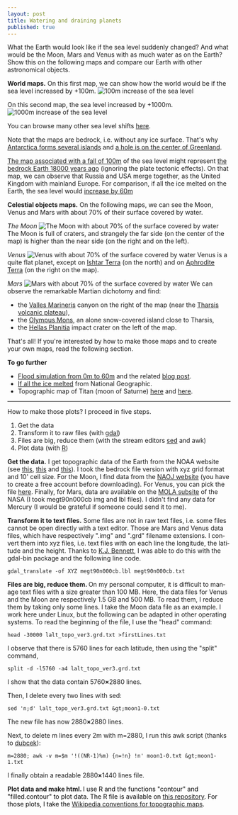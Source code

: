 ```yaml
---
layout: post
title: Watering and draining planets
published: true
---
```

What the Earth would look like if the sea level suddenly changed? 
And what would be the Moon, Mars and Venus with as much water as on the Earth?
Show this on the following maps and compare our Earth with other 
astronomical objects.


<strong>World maps.</strong> On this first map, we can show how the
world would be if the sea level increased by +100m.
![100m increase of the sea level]({{site.baseurl}}/images/2014-1-11-Topography/world100.png) 

On this second map, the sea level increased by +1000m.
![1000m increase of the sea level]({{site.baseurl}}/images/2014-1-11-Topography/world1000.png) 

You can browse many other sea level shifts <a href="https://github.com/ahstat/topography/tree/master/outputs/world/outputs1920">here</a>.

Note that the maps are bedrock, i.e. without any ice surface. That's why
<a href="http://nsidc.org/data/atlas/news/bedrock_elevation.html" target="_blank">Antarctica forms several islands</a> 
and 
<a title="Greenland ice sheet and bedrock" href="http://en.wikipedia.org/wiki/Greenland_ice_sheet" target="_blank">a hole is on the center of Greenland</a>.

[The map associated with a fall of 100m]({{site.baseurl}}/images/2014-1-11-Topography/world-100.png) 
of the sea level might represent <a title="Post glacial sea level rise" href="http://commons.wikimedia.org/wiki/File:Post-Glacial_Sea_Level.png" target="_blank">the bedrock Earth 18000 years ago</a> (ignoring the plate tectonic effects). On that map, we can observe that Russia and USA merge together, as the United Kingdom with mainland Europe.
For comparison, if all the ice melted on the Earth, the sea level would 
[increase by 60m]({{site.baseurl}}/images/2014-1-11-Topography/world60.png) 

<strong>Celestial objects maps.</strong> On the following maps, we can see the Moon, 
Venus and Mars with about 70% of their surface covered by water.

*The Moon*
![The Moon with about 70% of the surface covered by water]({{site.baseurl}}/images/2014-1-11-Topography/moon305.png) 
The Moon is full of craters, and strangely the far side (on the center of the map)
is higher than the near side (on the right and on the left).

*Venus*
![Venus with about 70% of the surface covered by water]({{site.baseurl}}/images/2014-1-11-Topography/venus965.png) 
Venus is a quite flat planet, except on <a title="Ishtar Terra wiki page" href="http://en.wikipedia.org/wiki/Ishtar_Terra" target="_blank">Ishtar Terra</a> (on the north) and on <a title=" Aphrodite Terra wiki page" href="http://en.wikipedia.org/wiki/Aphrodite_Terra" target="_blank">Aphrodite Terra</a> (on the right on the map).

*Mars*
![Mars with about 70% of the surface covered by water]({{site.baseurl}}/images/2014-1-11-Topography/mars1436.png) 
We can observe the remarkable Martian dichotomy and find:
<ul>
	<li>the <a title="Valles Marineris wiki page" href="http://en.wikipedia.org/wiki/Valles_Marineris" target="_blank">Valles Marineris</a> canyon on the right of the map (near the <a title="Tharsis volcanic plateau wiki page" href="http://en.wikipedia.org/wiki/Tharsis" target="_blank">Tharsis volcanic plateau</a>),</li>
	<li>the <a title="Olympus Mons wiki page" href="http://en.wikipedia.org/wiki/Olympus_Mons" target="_blank">Olympus Mons</a>, an alone snow-covered island close to Tharsis,</li>
	<li>the <a title="Hellas Planitia wiki page" href="http://en.wikipedia.org/wiki/Hellas_Planitia" target="_blank">Hellas Planitia</a> impact crater on the left of the map.</li>
</ul>

That's all! If you're interested by how to make those maps and to create your own maps, read the following section.

**To go further**
<ul>
	<li><a title="Flood simulation" href="http://flood.firetree.net/" target="_blank">Flood simulation from 0m to 60m</a> and the related <a title="Flood simulation blog post" href="http://blog.firetree.net/2006/05/18/more-about-flood-maps/" target="_blank">blog post</a>.</li>
	<li><a title="If all the ice melted" href="http://ngm.nationalgeographic.com/2013/09/rising-seas/if-ice-melted-map" target="_blank">If all the ice melted</a> from National Geographic.</li>
	<li>Topographic map of Titan (moon of Saturne) <a title="Hypsometry of Titan" href="http://www.sciencedirect.com/science/article/pii/S0019103510003817" target="_blank">here</a> and <a title="Topographic map of Titan" href="http://www.jpl.nasa.gov/news/news.php?release=2013-161" target="_blank">here</a>.</li>
</ul>

<hr />

How to make those plots? I proceed in five steps.
<ol>
	<li>Get the data</li>
	<li>Transform it to raw files (with <a title="Official GDAL page" href="http://www.gdal.org/" target="_blank">gdal</a>)</li>
	<li>Files are big, reduce them (with the stream editors <a title="Official sed page" href="http://www.gnu.org/software/sed/" target="_blank">sed</a> and awk)</li>
	<li>Plot data (with <a title="Official R page" href="http://www.r-project.org/" target="_blank">R</a>)</li>
</ol>
<p lang="en"><strong>Get the data.</strong> I get topographic data of the Earth from the NOAA website (see <a title="Main page to download datafiles" href="http://www.ngdc.noaa.gov/mgg/global/global.html" target="_blank">this</a>, <a title="Page to dowload lower resolution topographic maps" href="http://www.ngdc.noaa.gov/mgg/gdas/gd_designagrid.html" target="_blank">this</a> and <a title="Page to dowload custom grids using the mouse" href="http://maps.ngdc.noaa.gov/viewers/wcs-client/" target="_blank">this</a>). I took the bedrock file version with xyz grid format and 10' cell size. For the Moon, I find data from the <a title="Get Moon data" href="http://www.miz.nao.ac.jp/rise-pub/en/content/pub-data/topo_grid" target="_blank">NAOJ website</a> (you have to create a free account before downloading). For Venus, you can pick the file <a title="Get Venus data" href="http://math.univ-lyon1.fr/homes-www/huet/documents/2-topography/Magellan_GTDR.grd.bz2" target="_blank">here</a>. Finally, for Mars, data are available on the <a title="Get Mars data" href="http://pds-geosciences.wustl.edu/missions/mgs/megdr.html" target="_blank">MOLA subsite</a> of the NASA (I took megt90n000cb img and lbl files). I didn't find any data for Mercury (I would be grateful if someone could send it to me).</p>
<p lang="en"><strong>Transform it to text files.</strong> Some files are not in raw text files, i.e. some files cannot be open directly with a text editor. Those are Mars and Venus data files, which have respectively ".img" and ".grd" filename extensions. I convert them into xyz files, i.e. text files with on each line the longitude, the latitude and the height. Thanks to <a title="Post asking how to convert img to xyz files" href="http://geoweb.rsl.wustl.edu/community/index.php?/topic/236-opening-img-binary-files-bis/" target="_blank">K.J. Bennett</a>, I was able to do this with the gdal-bin package and the following line code.</p>

```
gdal_translate -of XYZ megt90n000cb.lbl megt90n000cb.txt
```
<p lang="en"><strong>Files are big, reduce them. </strong>On my personal computer, it is difficult to manage text files with a size greater than 100 MB. Here, the data files for Venus and the Moon are respectively 1.5 GB and 500 MB. To read them, I reduce them by taking only some lines. I take the Moon data file as an example. I work here under Linux, but the following can be adapted in other operating systems. To read the beginning of the file, I use the "head" command:</p>

```
head -30000 lalt_topo_ver3.grd.txt >firstLines.txt
```

I observe that there is 5760 lines for each latitude, then using the "split" command,

```
split -d -l5760 -a4 lalt_topo_ver3.grd.txt
```

I show that the data contain 5760<b>×</b>2880 lines.
<p lang="en">Then, I delete every two lines with sed:</p>

```
sed 'n;d' lalt_topo_ver3.grd.txt &gt;moon1-0.txt
```

<p lang="en">The new file has now 2880<b>×</b>2880 lines.</p>
Next, to delete m lines every 2m with m=2880, I run this awk script (thanks to <a title="How to delete m lines every 2m" href="http://www.commentcamarche.net/forum/affich-27923467-suppression-de-m-lignes-modulo-2m-avec-sed" target="_blank">dubcek</a>):

```
m=2880; awk -v m=$m '!((NR-1)%m) {n=!n} !n' moon1-0.txt &gt;moon1-1.txt
```

<p lang="en">I finally obtain a readable 2880<b>×</b>1440 lines file.</p>
<p lang="en"><strong>Plot data and make html. </strong><span style="color: #000000;">I use R and the functions "contour" and "filled.contour" to plot data. The R file is available on <a title="R plotting file" href="https://github.com/ahstat/topography" target="_blank">this repository</a>. For those plots, I take the <a title="Wikipedia conventions for topographic maps" href="http://en.wikipedia.org/wiki/Wikipedia:WikiProject_Maps/Conventions/Topographic_maps" target="_blank">Wikipedia conventions for topographic maps</a>.</span></p>
